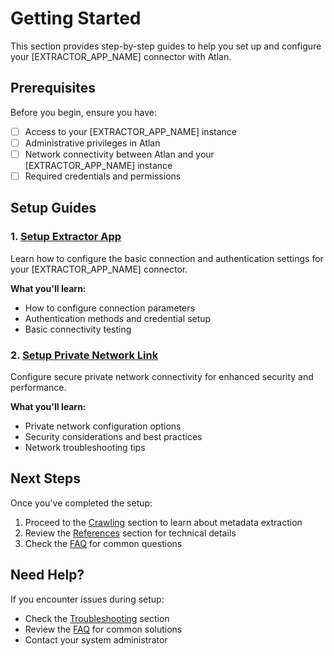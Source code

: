 # Getting Started

This section provides step-by-step guides to help you set up and configure your [EXTRACTOR_APP_NAME] connector with Atlan.

## Prerequisites

Before you begin, ensure you have:

- [ ] Access to your [EXTRACTOR_APP_NAME] instance
- [ ] Administrative privileges in Atlan
- [ ] Network connectivity between Atlan and your [EXTRACTOR_APP_NAME] instance
- [ ] Required credentials and permissions

## Setup Guides

### 1. [Setup Extractor App](./setup-extractor-app.md)

Learn how to configure the basic connection and authentication settings for your [EXTRACTOR_APP_NAME] connector.

**What you'll learn:**

- How to configure connection parameters
- Authentication methods and credential setup
- Basic connectivity testing

### 2. [Setup Private Network Link](./setup-private-network-link.md)

Configure secure private network connectivity for enhanced security and performance.

**What you'll learn:**

- Private network configuration options
- Security considerations and best practices
- Network troubleshooting tips

## Next Steps

Once you've completed the setup:

1. Proceed to the [Crawling](../crawling/) section to learn about metadata extraction
2. Review the [References](../references/) section for technical details
3. Check the [FAQ](../faq/) for common questions

## Need Help?

If you encounter issues during setup:

- Check the [Troubleshooting](../troubleshooting/) section
- Review the [FAQ](../faq/) for common solutions
- Contact your system administrator
